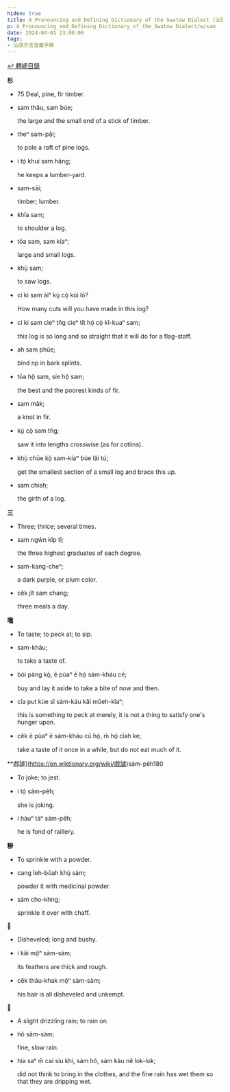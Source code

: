 ```yaml
---
hiden: true
title: A Pronouncing and Defining Dictionary of the Swatow Dialect (汕頭方言音義字典) / sam
p: A_Pronouncing_and_Defining_Dictionary_of_the_Swatow_Dialect/w/sam
date: 2024-04-01 23:00:00
tags: 
- 汕頭方言音義字典
---
```


[↩️ 轉總目錄](/A_Pronouncing_and_Defining_Dictionary_of_the_Swatow_Dialect)


**杉**
- 75 Deal, pine, fir timber.

- sam thâu, sam búe;

  the large and the small end of a stick of timber.

- theⁿ sam-pâi;

  to pole a raft of pine logs.

- i tó̤ khui sam hâng;

  he keeps a lumber-yard.

- sam-sāi;

  timber; lumber.

- khîa sam;

  to shoulder a log.

- tōa sam, sam kíaⁿ;

  large and small logs.

- khṳ̀ sam;

  to saw logs.

- cí ki sam àiⁿ kṳ̀ cò̤ kúi lō?

  How many cuts will you have made in this log?

- cí ki sam cìeⁿ tn̂g cìeⁿ tît hó̤ cò̤ kî-kuaⁿ sam;

  this log is so long and so straight that it will do for a flag-staff.

- ah sam phûe;

  bind np in bark splints.

- tōa hō̤ sam, síe hō̤ sam;

  the best and the poorest kinds of fir.

- sam mâk;

  a knot in fir.

- kṳ̀ cò̤ sam tn̄g;

  saw it into lengths crosswise (as for cotiins).

- khṳ̀ chūe kò̤ sam-kíaⁿ búe lâi tú;

  get the smallest section of a small log and brace this up.

- sam chieh;

  the girth of a log.

**三**
- Three; thrice; several times.

- sam ngŵn kîp tĭ;

  the three highest graduates of each degree.

- sam-kang-cheⁿ;

  a dark purple, or plum color.

- cêk jît sam chang;

  three meals a day.

**嚵**
- To taste; to peck at; to sip.

- sam-kháu;

  to take a taste of.

- bói pàng kò̤, ē pùaⁿ ē hó̤ sám-kháu cē;

  buy and lay it aside to take a bite of now and then.

- cía put kùe sĭ sám-káu kâi mûeh-kĭaⁿ;

  this is something to peck at merely, it is not a thing to satisfy one's hunger upon.

- cêk ē pùaⁿ ē sám-kháu cū hó̤, m̄ hó̤ cîah ke;

  take a taste of it once in a while, but do not eat much of it.

**戲謔](https://en.wiktionary.org/wiki/戲謔)sám-pêh180
- To joke; to jest.

- i tó̤ sám-pêh;

  she is joking.

- i hàuⁿ tàⁿ sám-pêh;

  he is fond of raillery.

**糝**
- To sprinkle with a powder.

- cang îeh-bûah khṳ̀ sám;

  powder it with medicinal powder.

- sám cho-khng;

  sprinkle it over with chaff.

**𩭹**
- Disheveled; long and bushy.

- i kâi mô̤ⁿ sàm-sàm;

  its feathers are thick and rough.

- cêk thâu-khak mô̤ⁿ sàm-sàm;

  his hair is all disheveled and unkempt.

**𩁺**
- A slight drizzling rain; to rain on.

- hŏ sàm-sàm;

  fine, slow rain.

- hía saⁿ m̄ cai siu khí, sàm hŏ, sàm kàu nĕ lok-lok;

  did not think to bring in the clothes, and the fine rain has wet them so that they are dripping wet.